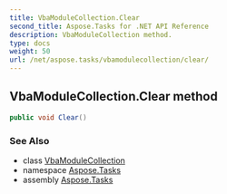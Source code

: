 ```yaml
---
title: VbaModuleCollection.Clear
second_title: Aspose.Tasks for .NET API Reference
description: VbaModuleCollection method. 
type: docs
weight: 50
url: /net/aspose.tasks/vbamodulecollection/clear/
---
```

## VbaModuleCollection.Clear method

```csharp
public void Clear()
```

### See Also

* class [VbaModuleCollection](../)
* namespace [Aspose.Tasks](../../vbamodulecollection/)
* assembly [Aspose.Tasks](../../../)


